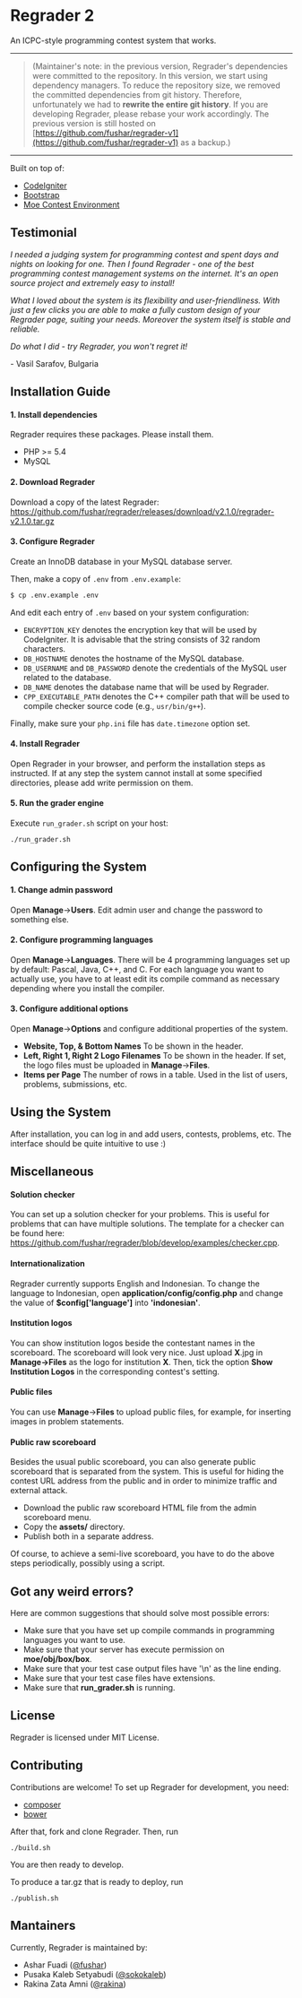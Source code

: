 Regrader 2
==========

An ICPC-style programming contest system that works.

***

> (Maintainer's note: in the previous version, Regrader's dependencies were committed to the repository. In this version, we start using dependency managers. To reduce the repository size, we removed the committed dependencies from git history. Therefore, unfortunately we had to **rewrite the entire git history**. If you are developing Regrader, please rebase your work accordingly. The previous version is still hosted on [https://github.com/fushar/regrader-v1](https://github.com/fushar/regrader-v1) as a backup.)

***

Built on top of:

- [CodeIgniter](https://ellislab.com/codeigniter)
- [Bootstrap](http://getbootstrap.com/)
- [Moe Contest Environment](http://www.ucw.cz/moe/)

Testimonial
-----------

*I needed a judging system for programming contest and spent days and nights on looking for one. Then I found Regrader - one of the best programming contest management systems on the internet. It's an open source project and extremely easy to install!*

*What I loved about the system is its flexibility and user-friendliness. With just a few clicks you are able to make a fully custom design of your Regrader page, suiting your needs. Moreover the system itself is stable and reliable.*

*Do what I did - try Regrader, you won't regret it!*

\- Vasil Sarafov, Bulgaria

Installation Guide
------------------------

#### 1. Install dependencies

Regrader requires these packages. Please install them.

- PHP >= 5.4
- MySQL

#### 2. Download Regrader

Download a copy of the latest Regrader: https://github.com/fushar/regrader/releases/download/v2.1.0/regrader-v2.1.0.tar.gz

#### 3. Configure Regrader

Create an InnoDB database in your MySQL database server.

Then, make a copy of `.env` from `.env.example`:

```bash
$ cp .env.example .env
```

And edit each entry of `.env` based on your system configuration:

- `ENCRYPTION_KEY` denotes the encryption key that will be used by CodeIgniter. It is advisable that the string consists of 32 random characters.
- `DB_HOSTNAME` denotes the hostname of the MySQL database.
- `DB_USERNAME` and `DB_PASSWORD` denote the credentials of the MySQL user related to the database.
- `DB_NAME` denotes the database name that will be used by Regrader.
- `CPP_EXECUTABLE_PATH` denotes the C++ compiler path that will be used to compile checker source code (e.g., `usr/bin/g++`).

Finally, make sure your ``php.ini`` file has ``date.timezone`` option set.

#### 4. Install Regrader

Open Regrader in your browser, and perform the installation steps as instructed. If at any step the system cannot install at some specified directories, please add write permission on them.

#### 5. Run the grader engine

Execute `run_grader.sh` script on your host:

```
./run_grader.sh
```

Configuring the System
----------------------

#### 1. Change admin password

Open **Manage**->**Users**. Edit admin user and change the password to something else.

#### 2. Configure programming languages

Open **Manage**->**Languages**. There will be 4 programming languages set up by default: Pascal, Java, C++, and C. For each language you want to actually use, you have to at least edit its compile command as necessary depending where you install the compiler.

#### 3. Configure additional options

Open **Manage**->**Options** and configure additional properties of the system.

- **Website, Top, & Bottom Names**
To be shown in the header.
- **Left, Right 1, Right 2 Logo Filenames**
To be shown in the header. If set, the logo files must be uploaded in **Manage**->**Files**.
- **Items per Page**
The number of rows in a table. Used in the list of users, problems, submissions, etc.

Using the System
------------------

After installation, you can log in and add users, contests, problems, etc. The interface should be quite intuitive to use :)

Miscellaneous
-------------

#### Solution checker

You can set up a solution checker for your problems. This is useful for problems that can have multiple solutions. The template for a checker can be found here: https://github.com/fushar/regrader/blob/develop/examples/checker.cpp.

#### Internationalization

Regrader currently supports English and Indonesian. To change the language to Indonesian, open **application/config/config.php** and change the value of **$config['language']** into **'indonesian'**.

#### Institution logos

You can show institution logos beside the contestant names in the scoreboard. The scoreboard will look very nice. Just upload **X**.jpg in **Manage->Files** as the logo for institution **X**. Then, tick the option **Show Institution Logos** in the corresponding contest's setting.

#### Public files

You can use **Manage**->**Files** to upload public files, for example, for inserting images in problem statements.

#### Public raw scoreboard

Besides the usual public scoreboard, you can also generate public scoreboard that is separated from the system. This is useful for hiding the contest URL address from the public and in order to minimize traffic and external attack.

- Download the public raw scoreboard HTML file from the admin scoreboard menu.
- Copy the **assets/** directory.
- Publish both in a separate address.

Of course, to achieve a semi-live scoreboard, you have to do the above steps periodically, possibly using a script.

Got any weird errors?
---------------------

Here are common suggestions that should solve most possible errors:

- Make sure that you have set up compile commands in programming languages you want to use.
- Make sure that your server has execute permission on **moe/obj/box/box**.
- Make sure that your test case output files have '\n' as the line ending.
- Make sure that your test case files have extensions.
- Make sure that **run_grader.sh** is running.

License
-------

Regrader is licensed under MIT License.

Contributing
------------

Contributions are welcome! To set up Regrader for development, you need:

- [composer](https://getcomposer.org/)
- [bower](http://bower.io/)

After that, fork and clone Regrader. Then, run

```
./build.sh
```

You are then ready to develop.

To produce a tar.gz that is ready to deploy, run

```
./publish.sh
```

Mantainers
----------

Currently, Regrader is maintained by:

- Ashar Fuadi ([@fushar](https://github.com/fushar))
- Pusaka Kaleb Setyabudi ([@sokokaleb](https://github.com/sokokaleb))
- Rakina Zata Amni ([@rakina](https://github.com/rakina))
